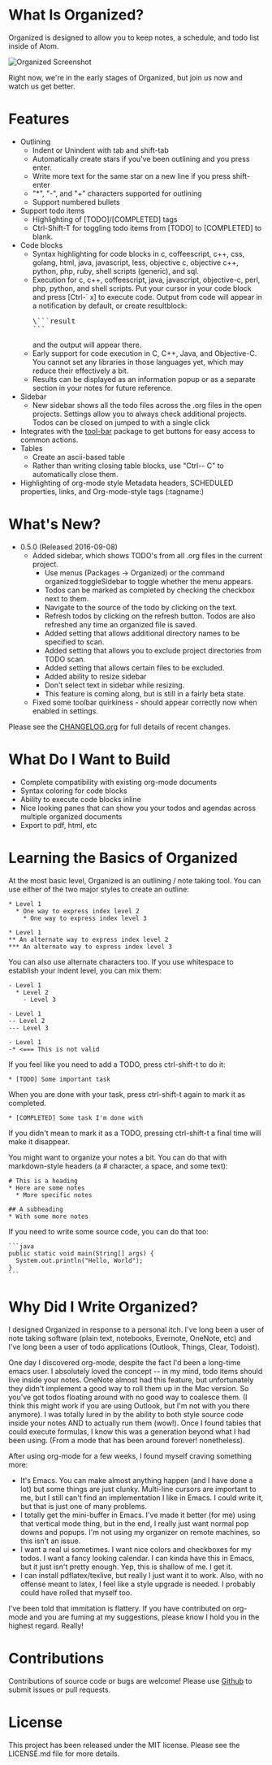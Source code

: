 # What Is Organized?

Organized is designed to allow you to keep notes, a schedule, and todo list
inside of Atom.

![Organized Screenshot](https://raw.githubusercontent.com/MattFlower/organized/master/screenshots/0_5_0.gif)

Right now, we're in the early stages of Organized, but join us now and watch
us get better.

# Features
* Outlining
  * Indent or Unindent with tab and shift-tab
  * Automatically create stars if you've been outlining and you press enter.
  * Write more text for the same star on a new line if you press shift-enter
  * "*", "-", and "+" characters supported for outlining
  * Support numbered bullets
* Support todo items
  * Highlighting of [TODO]/[COMPLETED] tags
  * Ctrl-Shift-T for toggling todo items from [TODO] to [COMPLETED] to blank.
* Code blocks
  * Syntax highlighting for code blocks in c, coffeescript, c++, css, golang, html, java,
    javascript, less, objective c, objective c++, python, php, ruby, shell scripts (generic), and sql.
  * Execution for c, c++, coffeescript, java, javascript, objective-c, perl, php, python, and shell
    scripts.  Put your cursor in your code block and press [Ctrl-` x] to execute code.  Output from
    code will appear in a notification by default, or create resultblock:
    <pre>
    \```result
    ```
    </pre>
    and the output will appear there.
  * Early support for code execution in C, C++, Java, and Objective-C.  You cannot set any libraries in
    those languages yet, which may reduce their effectively a bit.
  * Results can be displayed as an information popup or as a separate section in
    your notes for future reference.
* Sidebar
  * New sidebar shows all the todo files across the .org files in the open projects.  Settings allow you
    to always check additional projects.  Todos can be closed on jumped to with a single click
* Integrates with the [tool-bar](https://atom.io/packages/tool-bar) package to get buttons for easy access
  to common actions.
* Tables
  * Create an ascii-based table
  * Rather than writing closing table blocks, use "Ctrl-- C" to automatically close them.
* Highlighting of org-mode style Metadata headers, SCHEDULED properties, links, and
  Org-mode-style tags (:tagname:)


# What's New?
* 0.5.0 (Released 2016-09-08)
  * Added sidebar, which shows TODO's from all .org files in the current project.
    * Use menus (Packages -> Organized) or the command organized:toggleSidebar
      to toggle whether the menu appears.
    * Todos can be marked as completed by checking the checkbox next to them.
    * Navigate to the source of the todo by clicking on the text.
    * Refresh todos by clicking on the refresh button.  Todos are also refreshed
      any time an organized file is saved.
    * Added setting that allows additional directory names to be specified to scan.
    * Added setting that allows you to exclude project directories from TODO scan.
    * Added setting that allows certain files to be excluded.
    * Added ability to resize sidebar
    * Don't select text in sidebar while resizing.
    * This feature is coming along, but is still in a fairly beta state.
  * Fixed some toolbar quirkiness - should appear correctly now when enabled in settings.

Please see the [CHANGELOG.org](https://raw.githubusercontent.com/MattFlower/organized/master/CHANGELOG.org)
for full details of recent changes.


# What Do I Want to Build
* Complete compatibility with existing org-mode documents
* Syntax coloring for code blocks
* Ability to execute code blocks inline
* Nice looking panes that can show you your todos and agendas across multiple organized documents
* Export to pdf, html, etc

# Learning the Basics of Organized
At the most basic level, Organized is an outlining / note taking tool.  You can
use either of the two major styles to create an outline:

    * Level 1
      * One way to express index level 2
        * One way to express index level 3

    * Level 1
    ** An alternate way to express index level 2
    *** An alternate way to express index level 3

You can also use alternate characters too.  If you use whitespace to establish
your indent level, you can mix them:

    - Level 1
      * Level 2
        - Level 3

    - Level 1
    -- Level 2
    --- Level 3

    - Level 1
    -* <=== This is not valid

If you feel like you need to add a TODO, press ctrl-shift-t to do it:

    * [TODO] Some important task

When you are done with your task, press ctrl-shift-t again to mark it as completed.

    * [COMPLETED] Some task I'm done with

If you didn't mean to mark it as a TODO, pressing ctrl-shift-t a final time
will make it disappear.

You might want to organize your notes a bit.  You can do that with markdown-style headers (a # character, a space, and some text):

    # This is a heading
    * Here are some notes
      * More specific notes

    ## A subheading
    * With some more notes

If you need to write some source code, you can do that too:

    ```java
    public static void main(String[] args) {
      System.out.println("Hello, World");
    }
    ```

# Why Did I Write Organized?
I designed Organized in response to a personal itch.  I've long been a user
of note taking software (plain text, notebooks, Evernote, OneNote, etc) and
I've long been a user of todo applications (Outlook, Things, Clear, Todoist).

One day I discovered org-mode, despite the fact I'd been a long-time emacs user.
I absolutely loved the concept -- in my mind, todo items should live inside your
notes.  OneNote almost had this feature, but unfortunately they didn't
implement a good way to roll them up in the Mac version.  So you've got todos
floating around with no good way to coalesce them.  (I think this might work
if you are using Outlook, but I'm not with you there anymore).  I was totally
lured in by the ability to both style source code inside your notes AND to
actually run them (wow!).  Once I found tables that could execute formulas,
I know this was a generation beyond what I had been using.  (From a mode that
has been around forever! nonetheless).

After using org-mode for a few weeks, I found myself craving something more:

* It's Emacs.  You can make almost anything happen (and I have done a lot) but
  some things are just clunky.  Multi-line cursors are important to me, but I
  still can't find an implementation I like in Emacs.  I could write it, but
  that is just one of many problems.
* I totally get the mini-buffer in Emacs.  I've made it better (for me) using
  that vertical mode thing, but in the end, I really just want normal pop downs
  and popups.  I'm not using my organizer on remote machines, so this isn't an
  issue.
* I want a real ui sometimes.  I want nice colors and checkboxes for my todos.
  I want a fancy looking calendar.  I can kinda have this in Emacs, but it just
  isn't pretty enough.  Yep, this is shallow of me.  I get it.
* I can install pdflatex/texlive, but really I just want it to work.  Also, with
  no offense meant to latex, I feel like a style upgrade is needed.  I probably
  could have rolled that myself too.

I've been told that immitation is flattery.  If you have contributed on org-mode
and you are fuming at my suggestions, please know I hold you in the highest
regard.  Really!

# Contributions
Contributions of source code or bugs are welcome!  Please use [Github](https://github.com/MattFlower/organized) to submit
issues or pull requests.

# License
This project has been released under the MIT license.  Please see the
LICENSE.md file for more details.
